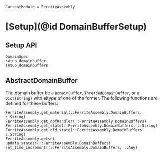 ```@meta
CurrentModule = FerriteAssembly
```
# [Setup](@id DomainBufferSetup)
## Setup API
```@docs
DomainSpec
setup_domainbuffer
setup_domainbuffers
```

## AbstractDomainBuffer
The domain buffer be a `DomainBuffer`, `ThreadedDomainBuffer`, or a `Dict{String}` with eltype 
of one of the former. The following functions are defined for these buffers:
```@docs
FerriteAssembly.get_material(::FerriteAssembly.DomainBuffers, ::String)
FerriteAssembly.get_dofhandler(::FerriteAssembly.DomainBuffers)
FerriteAssembly.get_state(::FerriteAssembly.DomainBuffers, ::String)
FerriteAssembly.get_old_state(::FerriteAssembly.DomainBuffers, ::String)
FerriteAssembly.getset
update_states!(::FerriteAssembly.DomainBuffers)
set_time_increment!(::FerriteAssembly.DomainBuffers, ::Any)
```
